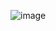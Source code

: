 ![image](https://github.com/yl-me/Notes-of-computer-graphics/blob/master/NeHe/Lesson16.Cool%20Looking%20Fog/Screenshot.png)